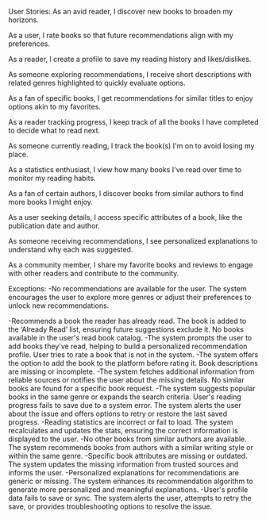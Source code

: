 User Stories:
As an avid reader, I discover new books to broaden my horizons.

As a user, I rate books so that future recommendations align with my preferences.

As a reader, I create a profile to save my reading history and likes/dislikes.

As someone exploring recommendations, I receive short descriptions with related genres highlighted to quickly evaluate options.

As a fan of specific books, I get recommendations for similar titles to enjoy options akin to my favorites.

As a reader tracking progress, I keep track of all the books I have completed to decide what to read next.

As someone currently reading, I track the book(s) I'm on to avoid losing my place.

As a statistics enthusiast, I view how many books I've read over time to monitor my reading habits.

As a fan of certain authors, I discover books from similar authors to find more books I might enjoy.

As a user seeking details, I access specific attributes of a book, like the publication date and author.

As someone receiving recommendations, I see personalized explanations to understand why each was suggested.

As a community member, I share my favorite books and reviews to engage with other readers and contribute to the community.


Exceptions:
-No recommendations are available for the user.
The system encourages the user to explore more genres or adjust their preferences to unlock new recommendations.

-Recommends a book the reader has already read.
The book is added to the ‘Already Read’ list, ensuring future suggestions exclude it.
No books available in the user's read book catalog.
-The system prompts the user to add books they've read, helping to build a personalized recommendation profile.
User tries to rate a book that is not in the system.
-The system offers the option to add the book to the platform before rating it.
Book descriptions are missing or incomplete.
-The system fetches additional information from reliable sources or notifies the user about the missing details.
No similar books are found for a specific book request.
-The system suggests popular books in the same genre or expands the search criteria.
User's reading progress fails to save due to a system error.
The system alerts the user about the issue and offers options to retry or restore the last saved progress.
-Reading statistics are incorrect or fail to load.
The system recalculates and updates the stats, ensuring the correct information is displayed to the user.
-No other books from similar authors are available.
The system recommends books from authors with a similar writing style or within the same genre.
-Specific book attributes are missing or outdated.
The system updates the missing information from trusted sources and informs the user.
-Personalized explanations for recommendations are generic or missing.
The system enhances its recommendation algorithm to generate more personalized and meaningful explanations.
-User's profile data fails to save or sync.
The system alerts the user, attempts to retry the save, or provides troubleshooting options to resolve the issue.




